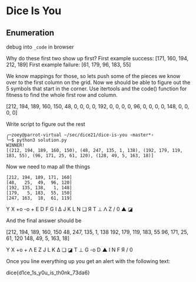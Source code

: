 # Dice Is You

## Enumeration


debug into `_code` in browser

Why do these first two show up first?
First example success: [171, 160, 194, 212, 189]
First example failure: [61, 179, 96, 183, 55]

We know mappings for those, so lets push some of the pieces we know over to the first column on the grid.  Now we should be able to figure out
the 5 symbols that start in the corner.  Use itertools and the code() function for fitness to find the whole first row and column.

[212, 194, 189, 160, 150,
  48,   0,   0,   0,   0,
 192,   0,   0,   0,   0,
  96,   0,   0,   0,   0,
 148,   0,   0,   0,   0]

Write script to figure out the rest

```
╭─zoey@parrot-virtual ~/sec/dice21/dice-is-you ‹master*› 
╰─$ python3 solution.py 
WINNER!
[(212, 194, 189, 160, 150), (48, 247, 135, 1, 138), (192, 179, 119, 183, 55), (96, 171, 25, 61, 120), (128, 49, 5, 163, 18)]
```

Now we need to map all the things

```
[212, 194, 189, 171, 160]
[48,   25,  49,  96, 120]
[192, 135, 138,   1, 148]
[179,   5, 183,  55, 150]
[247, 163,  18,  61, 119]
```

Y  X +o -o  +
E  D  F  G  I
Δ  J  K  L  N
❏  Я  T  ⊥  ᐱ
Z  /  0  ▲  ◪

And the final answer should be

[212, 194, 189, 160, 150
  48, 247, 135,   1, 138
 192, 179, 119, 183,  55
  96, 171,  25,  61, 120
 148,  49,   5, 163,  18]

Y  X +o  +  ᐱ
E  Z  J  L  K
Δ  ❏ ◪  T  ⊥
G -o  D  ▲  I
N  F  Я  /  0 

Once you line everything up you get an alert with the following text:

dice{d1ce_1s_y0u_is_th0nk_73da6}
  